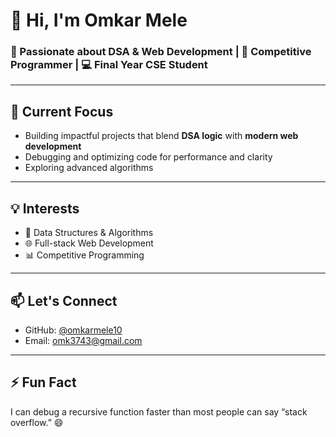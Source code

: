 # 👋 Hi, I'm Omkar Mele  
### 🚀 Passionate about DSA & Web Development | 🎯 Competitive Programmer | 💻 Final Year CSE Student

---

## 🔭 Current Focus
- Building impactful projects that blend **DSA logic** with **modern web development**
- Debugging and optimizing code for performance and clarity
- Exploring advanced algorithms 

---

## 💡 Interests
- 🧠 Data Structures & Algorithms
- 🌐 Full-stack Web Development
- 📊 Competitive Programming

---

## 📫 Let's Connect
- GitHub: [@omkarmele10](https://github.com/omkarmele10)
- Email: omk3743@gmail.com

---

## ⚡ Fun Fact
I can debug a recursive function faster than most people can say “stack overflow.” 😄
